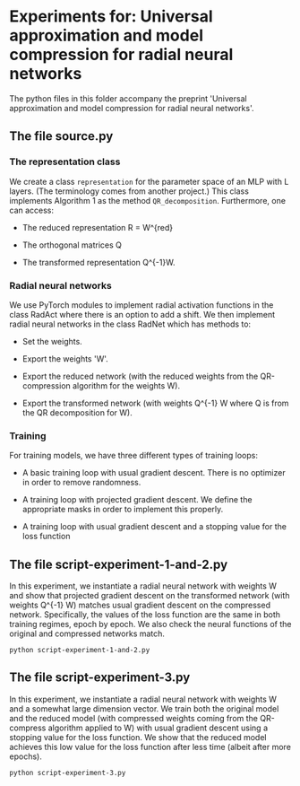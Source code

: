 # Experiments for: Universal approximation and model compression for radial neural networks

The python files in this folder accompany the preprint 'Universal approximation and model compression for radial neural networks'.    

## The file source.py

### The representation class

We create a class ```representation``` for the parameter space of an MLP with L layers. (The terminology comes from another project.) This class implements Algorithm 1 as the method ```QR_decomposition```. Furthermore, one can access:

- The reduced representation R = W^{red}

- The orthogonal matrices Q

- The transformed representation Q^{-1}W.

### Radial neural networks

We use PyTorch modules to implement radial activation functions in the class RadAct where there is an option to add a shift. We then implement radial neural networks in the class RadNet which has methods to:

- Set the weights.

- Export the weights 'W'.

- Export the reduced network (with the reduced weights from the QR-compression algorithm for the weights W).

- Export the transformed network (with weights Q^{-1} W where Q is from the QR decomposition for W).

### Training

For training models, we have three different types of training loops:

- A basic training loop with usual gradient descent. There is no optimizer in order to remove randomness. 

- A training loop with projected gradient descent. We define the appropriate masks in order to implement this properly. 

- A training loop with usual gradient descent and a stopping value for the loss function

## The file script-experiment-1-and-2.py

In this experiment, we instantiate a radial neural network with weights W and show that projected gradient descent on the transformed network (with weights Q^{-1} W) matches usual gradient descent on the compressed network. Specifically, the values of the loss function are the same in both training regimes, epoch by epoch.  We also check the neural functions of the original and compressed networks match.

    python script-experiment-1-and-2.py

## The file script-experiment-3.py

In this experiment, we instantiate a radial neural network with weights W and a somewhat large dimension vector. We train both the original model and the reduced model (with compressed weights coming from the QR-compress algorithm applied to W) with usual gradient descent using a stopping value for the loss function. We show that the reduced model achieves this low value for the loss function after less time (albeit after more epochs).

    python script-experiment-3.py
